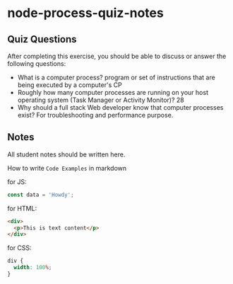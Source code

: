 # node-process-quiz-notes

## Quiz Questions

After completing this exercise, you should be able to discuss or answer the following questions:

- What is a computer process?
  program or set of instructions that are being executed by a computer's CP
- Roughly how many computer processes are running on your host operating system (Task Manager or Activity Monitor)?
  28
- Why should a full stack Web developer know that computer processes exist?
  For troubleshooting and performance purpose.

## Notes

All student notes should be written here.

How to write `Code Examples` in markdown

for JS:

```javascript
const data = 'Howdy';
```

for HTML:

```html
<div>
  <p>This is text content</p>
</div>
```

for CSS:

```css
div {
  width: 100%;
}
```
